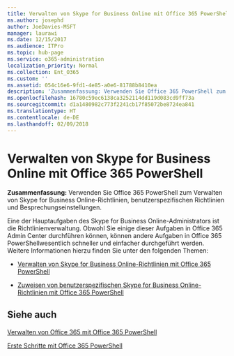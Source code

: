 ```yaml
---
title: Verwalten von Skype for Business Online mit Office 365 PowerShell
ms.author: josephd
author: JoeDavies-MSFT
manager: laurawi
ms.date: 12/15/2017
ms.audience: ITPro
ms.topic: hub-page
ms.service: o365-administration
localization_priority: Normal
ms.collection: Ent_O365
ms.custom: ''
ms.assetid: 054c16e6-9fd1-4e85-a0e6-81788b8410ea
description: 'Zusammenfassung: Verwenden Sie Office 365 PowerShell zum Verwalten von Skype for Business Online-Richtlinien, benutzerspezifischen Richtlinien und Besprechungseinstellungen.'
ms.openlocfilehash: 16780c59ec6138ca3252114dd119d083cd9ff73a
ms.sourcegitcommit: d1a1480982c773f2241cb17f85072be8724ea841
ms.translationtype: HT
ms.contentlocale: de-DE
ms.lasthandoff: 02/09/2018
---
```

# <a name="manage-skype-for-business-online-with-office-365-powershell"></a>Verwalten von Skype for Business Online mit Office 365 PowerShell

 **Zusammenfassung:** Verwenden Sie Office 365 PowerShell zum Verwalten von Skype for Business Online-Richtlinien, benutzerspezifischen Richtlinien und Besprechungseinstellungen.
  
Eine der Hauptaufgaben des Skype for Business Online-Administrators ist die Richtlinienverwaltung. Obwohl Sie einige dieser Aufgaben in Office 365 Admin Center durchführen können, können andere Aufgaben in Office 365 PowerShellwesentlich schneller und einfacher durchgeführt werden. Weitere Informationen hierzu finden Sie unter den folgenden Themen:
  
- [Verwalten von Skype for Business Online-Richtlinien mit Office 365 PowerShell](manage-skype-for-business-online-policies-with-office-365-powershell.md)
    
- [Zuweisen von benutzerspezifischen Skype for Business Online-Richtlinien mit Office 365 PowerShell](assign-per-user-skype-for-business-online-policies-with-office-365-powershell.md)
    
## <a name="see-also"></a>Siehe auch

#### 

[Verwalten von Office 365 mit Office 365 PowerShell](manage-office-365-with-office-365-powershell.md)
  
[Erste Schritte mit Office 365 PowerShell](getting-started-with-office-365-powershell.md)

